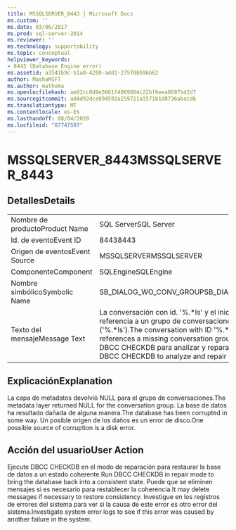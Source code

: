 ```yaml
---
title: MSSQLSERVER_8443 | Microsoft Docs
ms.custom: ''
ms.date: 03/06/2017
ms.prod: sql-server-2014
ms.reviewer: ''
ms.technology: supportability
ms.topic: conceptual
helpviewer_keywords:
- 8443 (Database Engine error)
ms.assetid: a3541b9c-b1a8-4280-add1-275f08696b62
author: MashaMSFT
ms.author: mathoma
ms.openlocfilehash: ae02cc0d9e5661f4069884c22bf6eea0697bd2d7
ms.sourcegitcommit: ad4d92dce894592a259721a1571b1d8736abacdb
ms.translationtype: MT
ms.contentlocale: es-ES
ms.lasthandoff: 08/04/2020
ms.locfileid: "87747597"
---
```

# <a name="mssqlserver_8443"></a><span data-ttu-id="540b6-102">MSSQLSERVER_8443</span><span class="sxs-lookup"><span data-stu-id="540b6-102">MSSQLSERVER_8443</span></span>
    
## <a name="details"></a><span data-ttu-id="540b6-103">Detalles</span><span class="sxs-lookup"><span data-stu-id="540b6-103">Details</span></span>  
  
|||  
|-|-|  
|<span data-ttu-id="540b6-104">Nombre de producto</span><span class="sxs-lookup"><span data-stu-id="540b6-104">Product Name</span></span>|<span data-ttu-id="540b6-105">SQL Server</span><span class="sxs-lookup"><span data-stu-id="540b6-105">SQL Server</span></span>|  
|<span data-ttu-id="540b6-106">Id. de evento</span><span class="sxs-lookup"><span data-stu-id="540b6-106">Event ID</span></span>|<span data-ttu-id="540b6-107">8443</span><span class="sxs-lookup"><span data-stu-id="540b6-107">8443</span></span>|  
|<span data-ttu-id="540b6-108">Origen de eventos</span><span class="sxs-lookup"><span data-stu-id="540b6-108">Event Source</span></span>|<span data-ttu-id="540b6-109">MSSQLSERVER</span><span class="sxs-lookup"><span data-stu-id="540b6-109">MSSQLSERVER</span></span>|  
|<span data-ttu-id="540b6-110">Componente</span><span class="sxs-lookup"><span data-stu-id="540b6-110">Component</span></span>|<span data-ttu-id="540b6-111">SQLEngine</span><span class="sxs-lookup"><span data-stu-id="540b6-111">SQLEngine</span></span>|  
|<span data-ttu-id="540b6-112">Nombre simbólico</span><span class="sxs-lookup"><span data-stu-id="540b6-112">Symbolic Name</span></span>|<span data-ttu-id="540b6-113">SB_DIALOG_WO_CONV_GROUP</span><span class="sxs-lookup"><span data-stu-id="540b6-113">SB_DIALOG_WO_CONV_GROUP</span></span>|  
|<span data-ttu-id="540b6-114">Texto del mensaje</span><span class="sxs-lookup"><span data-stu-id="540b6-114">Message Text</span></span>|<span data-ttu-id="540b6-115">La conversación con id. '%.\*ls' y el iniciador %d hace referencia a un grupo de conversaciones que falta ('%.\*ls').</span><span class="sxs-lookup"><span data-stu-id="540b6-115">The conversation with ID '%.\*ls' and initiator %d references a missing conversation group '%.\*ls'.</span></span> <span data-ttu-id="540b6-116">Ejecute DBCC CHECKDB para analizar y reparar la base de datos.</span><span class="sxs-lookup"><span data-stu-id="540b6-116">Run DBCC CHECKDB to analyze and repair the database.</span></span>|  
  
## <a name="explanation"></a><span data-ttu-id="540b6-117">Explicación</span><span class="sxs-lookup"><span data-stu-id="540b6-117">Explanation</span></span>  
 <span data-ttu-id="540b6-118">La capa de metadatos devolvió NULL para el grupo de conversaciones.</span><span class="sxs-lookup"><span data-stu-id="540b6-118">The metadata layer returned NULL for the conversation group.</span></span> <span data-ttu-id="540b6-119">La base de datos ha resultado dañada de alguna manera.</span><span class="sxs-lookup"><span data-stu-id="540b6-119">The database has been corrupted in some way.</span></span> <span data-ttu-id="540b6-120">Un posible origen de los daños es un error de disco.</span><span class="sxs-lookup"><span data-stu-id="540b6-120">One possible source of corruption is a disk error.</span></span>  
  
## <a name="user-action"></a><span data-ttu-id="540b6-121">Acción del usuario</span><span class="sxs-lookup"><span data-stu-id="540b6-121">User Action</span></span>  
 <span data-ttu-id="540b6-122">Ejecute DBCC CHECKDB en el modo de reparación para restaurar la base de datos a un estado coherente.</span><span class="sxs-lookup"><span data-stu-id="540b6-122">Run DBCC CHECKDB in repair mode to bring the database back into a consistent state.</span></span> <span data-ttu-id="540b6-123">Puede que se eliminen mensajes si es necesario para restablecer la coherencia.</span><span class="sxs-lookup"><span data-stu-id="540b6-123">It may delete messages if necessary to restore consistency.</span></span> <span data-ttu-id="540b6-124">Investigue en los registros de errores del sistema para ver si la causa de este error es otro error del sistema.</span><span class="sxs-lookup"><span data-stu-id="540b6-124">Investigate system error logs to see if this error was caused by another failure in the system.</span></span>  
  
  

